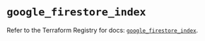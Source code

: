 # `google_firestore_index`

Refer to the Terraform Registry for docs: [`google_firestore_index`](https://registry.terraform.io/providers/hashicorp/google-beta/5.13.0/docs/resources/google_firestore_index).
